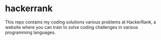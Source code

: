 # hackerrank

This repo contains my coding solutions various problems at HackerRank, a website where you can train to solve coding challenges in various programming languages.
